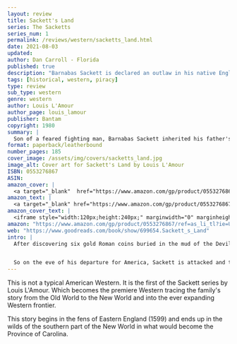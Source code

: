 ```yaml
---
layout: review
title: Sackett's Land
series: The Sacketts
series_num: 1
permalink: /reviews/western/sacketts_land.html
date: 2021-08-03
updated: 
author: Dan Carroll - Florida
published: true
description: "Barnabas Sackett is declared an outlaw in his native England. He sets his daring sights on the opportunities of the New World."
tags: [historical, western, piracy]
type: review
sub_type: western
genre: western
author: Louis L'Amour
author_page: louis_lamour
publisher: Bantam
copyright: 1980
summary: |
  Son of a feared fighting man, Barnabas Sackett inherited his father's fiery temper, sense of justice and warrior skills. Declared an outlaw in his native England, Barnabas set his daring sights on the opportunities of the New World. The ruthless piracy of the open seas and the unknown dangers of the savage American wilderness lay before him. And so did the thrill of discovery and the chance to establish a bold new future if he survived.
format: paperback/leatherbound
number_pages: 185
cover_image: /assets/img/covers/sacketts_land.jpg
image_alt: Cover art for Sackett's Land by Louis L'Amour
ISBN: 0553276867
ASIN: 
amazon_cover: |
  <a target="_blank"  href="https://www.amazon.com/gp/product/0553276867/ref=as_li_tl?ie=UTF8&camp=1789&creative=9325&creativeASIN=0553276867&linkCode=as2&tag=floridan21-20&linkId=b27c1bf1c71ceaf8b3402de81efa157c"><img border="0" src="//ws-na.amazon-adsystem.com/widgets/q?_encoding=UTF8&MarketPlace=US&ASIN=0553276867&ServiceVersion=20070822&ID=AsinImage&WS=1&Format=_SL250_&tag=floridan21-20" ></a>
amazon_text: |
  <a target="_blank" href="https://www.amazon.com/gp/product/0553276867/ref=as_li_tl?ie=UTF8&camp=1789&creative=9325&creativeASIN=0553276867&linkCode=as2&tag=floridan21-20&linkId=4d970b69414dd60e802abbabebc6423f">Sackett's Land: A Novel</a>
amazon_cover_text: |
  <iframe style="width:120px;height:240px;" marginwidth="0" marginheight="0" scrolling="no" frameborder="0" src="//ws-na.amazon-adsystem.com/widgets/q?ServiceVersion=20070822&OneJS=1&Operation=GetAdHtml&MarketPlace=US&source=ac&ref=tf_til&ad_type=product_link&tracking_id=floridan21-20&marketplace=amazon&amp;region=US&placement=0553276867&asins=0553276867&linkId=33c8c11baa74a08c6c7fc70af9a2e436&show_border=false&link_opens_in_new_window=false&price_color=333333&title_color=0066c0&bg_color=ffffff"></iframe>
amazon: "https://www.amazon.com/gp/product/0553276867/ref=as_li_tl?ie=UTF8&tag=floridan21-20&camp=1789&creative=9325&linkCode=as2&creativeASIN=0553276867&linkId=26ffa9e6c32fbe7b41baf31481b65b2c"
web: "https://www.goodreads.com/book/show/699654.Sackett_s_Land"
intro: |
  After discovering six gold Roman coins buried in the mud of the Devil’s Dyke, Barnabas Sackett enthusiastically invests in goods that he will offer for trade in America. But Sackett has a powerful enemy: Rupert Genester, nephew of an earl, wants him dead. A battlefield promise made to Sackett’s father threatens Genester’s inheritance.


  So on the eve of his departure for America, Sackett is attacked and thrown into the hold of a pirate ship. Genester’s orders are for him to disappear into the waters of the Atlantic. But after managing to escape, Sackett makes his way to the Carolina coast. He sees in the raw, abundant land the promise of a bright future. But before that dream can be realized, he must first return to England and discover the secret of his father’s legacy.
---
```


This is not a typical American Western. It is the first of the Sackett series by Louis L'Amour. Which becomes the premiere Western tracing the family's story from the Old World to the New World and into the ever expanding Western frontier.

This story begins in the fens of Eastern England (1599) and ends up in the wilds of the southern part of the New World in what would become the Province of Carolina.
